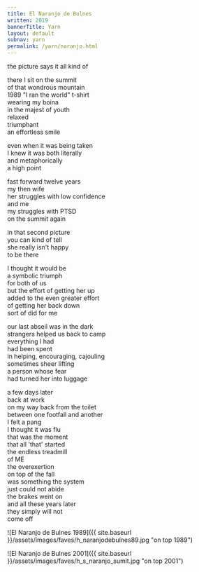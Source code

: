```yaml
---
title: El Naranjo de Bulnes
written: 2019
bannerTitle: Yarn
layout: default
subnav: yarn
permalink: /yarn/naranjo.html
---
```


<div class="poem">
the picture says it all
kind of


there I sit
on the summit  
of that wondrous mountain  
1989 "I ran the world" t-shirt  
wearing my boina  
in the majest of youth  
relaxed  
triumphant  
an effortless smile


even when it was being taken  
I knew it was both literally  
and metaphorically  
a high point  


fast forward twelve years  
my then wife  
her struggles with low confidence  
and me  
my struggles with PTSD  
on the summit again  


in that second picture  
you can kind of tell  
she really isn't happy  
to be there  


I thought it would be  
a symbolic triumph  
for both of us  
but the effort of getting her up  
added to the even greater effort  
of getting her back down  
sort of did for me  


our last abseil was in the dark  
strangers helped us back to camp  
everything I had  
had been spent  
in helping, encouraging, cajouling  
sometimes sheer lifting  
a person whose fear  
had turned her into luggage  


a few days later  
back at work  
on my way back from the toilet  
between one footfall and another  
I felt a pang  
I thought it was flu  
that was the moment  
that all 'that' started  
the endless treadmill  
of ME  
the overexertion  
on top of the fall  
was something the system  
just could not abide  
the brakes went on  
and all these years later  
they simply will not  
come off  
</div>

![El Naranjo de Bulnes 1989]({{ site.baseurl }}/assets/images/faves/h_naranjodebulnes89.jpg "on top 1989")  

![El Naranjo de Bulnes 2001]({{ site.baseurl }}/assets/images/faves/h_s_naranjo_sumit.jpg "on top 2001")
